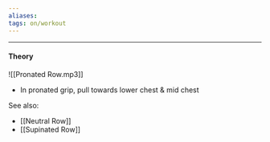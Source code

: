```yaml
---
aliases:
tags: on/workout 
---
```

---


#### Theory 
![[Pronated Row.mp3]]
- In pronated grip, pull towards lower chest & mid chest

See also:
- [[Neutral Row]]
- [[Supinated Row]]

